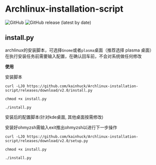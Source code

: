 # Archlinux-installation-script

![GitHub](https://img.shields.io/github/license/kainhuck/Archlinux-installation-script?style=for-the-badge) ![GitHub release (latest by date)](https://img.shields.io/github/v/release/kainhuck/Archlinux-installation-script?style=for-the-badge)

## install.py

archlinux的安装脚本，可选择`Gnome`或者`plasma`桌面（推荐选择 plasma 桌面）
在执行安装任务前需要输入配置，在确认回车前，不会对系统做任何修改

**使用**

安装脚本

```shell
curl -LJO https://github.com/kainhuck/Archlinux-installation-script/releases/download/v2.0/install.py

chmod +x install.py

./install.py
```

安装后的配置脚本(针对kde桌面, 其他桌面按需修改)

安装好ohmyzsh需输入exit推出ohmyzsh以进行下一步操作

```shell
curl -LJO https://github.com/kainhuck/Archlinux-installation-script/releases/download/v2.0/setup.py

chmod +x install.py

./install.py
```